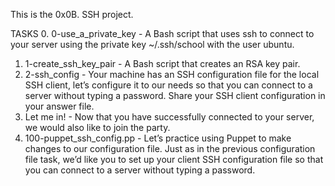 This is the 0x0B. SSH project.

TASKS
0. 0-use_a_private_key - A Bash script that uses ssh to connect to your server using the private key ~/.ssh/school with the user ubuntu.
1. 1-create_ssh_key_pair - A Bash script that creates an RSA key pair.
2. 2-ssh_config - Your machine has an SSH configuration file for the local SSH client, let’s configure it to our needs so that you can connect to a server without typing a password. Share your SSH client configuration in your answer file.
3. Let me in! - Now that you have successfully connected to your server, we would also like to join the party.
4. 100-puppet_ssh_config.pp - Let’s practice using Puppet to make changes to our configuration file. Just as in the previous configuration file task, we’d like you to set up your client SSH configuration file so that you can connect to a server without typing a password. 
